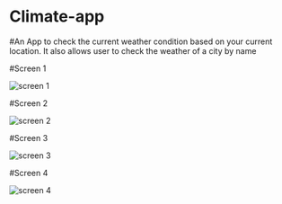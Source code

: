 # Climate-app

#An App to check the current weather condition based on your current location. It also allows user to check the weather of a city by name

#Screen 1

![screen 1](https://user-images.githubusercontent.com/97790129/173124329-0423d0d1-0e19-4525-8bff-02922143b1ba.jpg)

#Screen 2

![screen 2](https://user-images.githubusercontent.com/97790129/173124431-627490f1-db3c-4695-b9d9-adf1a62549e8.jpg)

#Screen 3

![screen 3](https://user-images.githubusercontent.com/97790129/173124486-ce495c27-d36e-45c2-9947-85b349867806.jpg)

#Screen 4

![screen 4](https://user-images.githubusercontent.com/97790129/173124525-27667c1e-3a04-40e6-bb2f-6e78a2b68d85.jpg)

